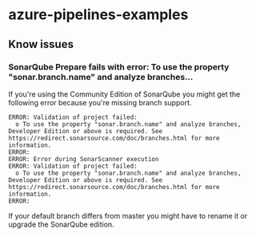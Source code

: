 # azure-pipelines-examples


## Know issues

### SonarQube Prepare fails with error: To use the property "sonar.branch.name" and analyze branches...

If you're using the Community Edition of SonarQube you might get the following error because you're missing branch support.

```
ERROR: Validation of project failed:
  o To use the property "sonar.branch.name" and analyze branches, Developer Edition or above is required. See https://redirect.sonarsource.com/doc/branches.html for more information.
ERROR:
ERROR: Error during SonarScanner execution
ERROR: Validation of project failed:
  o To use the property "sonar.branch.name" and analyze branches, Developer Edition or above is required. See https://redirect.sonarsource.com/doc/branches.html for more information.
ERROR: 
```

If your default branch differs from master you might have to rename it or upgrade the SonarQube edition.